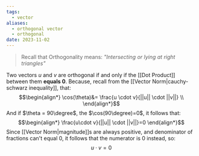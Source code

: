 ```yaml
---
tags:
  - vector
aliases:
  - orthogonal vector
  - orthogonal
date: 2023-11-02
---
```

> Recall that Orthogonality means: *"Intersecting or lying at right triangles"*

Two vectors $u$ and $v$ are orthogonal if and only if the [[Dot Product]] between them **equals $0$**.
Because, recall from the [[Vector Norm|cauchy-schwarz inequality]], that:
$$\begin{align*}
 \cos(\theta)&=  \frac{u \cdot v}{||u|| \cdot ||v||} \\
\end{align*}$$
And if $\theta = 90\degree$, the $\cos(90\degree)=0$, it follows that:
$$\begin{align*}
\frac{u\cdot v}{||u|| \cdot ||v||}=0 
\end{align*}$$
Since [[Vector Norm|magnitude]]s are always positive, and denominator of fractions can't equal $0$, it follows that the numerator is $0$ instead, so:
$$
u \cdot v = 0
$$
